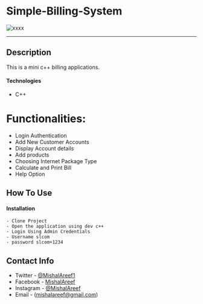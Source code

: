 # Simple-Billing-System

![xxxx](https://user-images.githubusercontent.com/53239920/83961264-f6bea600-a8c3-11ea-98dd-e64f5a7eee3f.jpg)


---


## Description

This is a mini c++ billing applications. 

#### Technologies

- C++

# Functionalities:

- Login Authentication
- Add New Customer Accounts
- Display Account details
- Add products
- Choosing Internet Package Type
- Calculate and Print Bill
- Help Option

## How To Use

#### Installation

    - Clone Project
    - Open the application using dev c++
    - Login Using Admin Credentials
    - Username slcom
    - password slcom+1234 


## Contact Info

- Twitter - [@MishalAreef1](https://twitter.com/MishalAreef1)
- Facebook - [MishalAreef](https://www.facebook.com/AlexiMish)
- Instagram - [@MishalAreef](https://www.instagram.com/mishal.areef)
- Email - (mishalareef@gmail.com)



  
